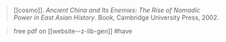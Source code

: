 > [[cosmo]]. *Ancient China and Its Enemies: The Rise of Nomadic Power in East Asian History*. Book, Cambridge University Press, 2002.

> free pdf on [[website--z-lib-gen]]
> #have 